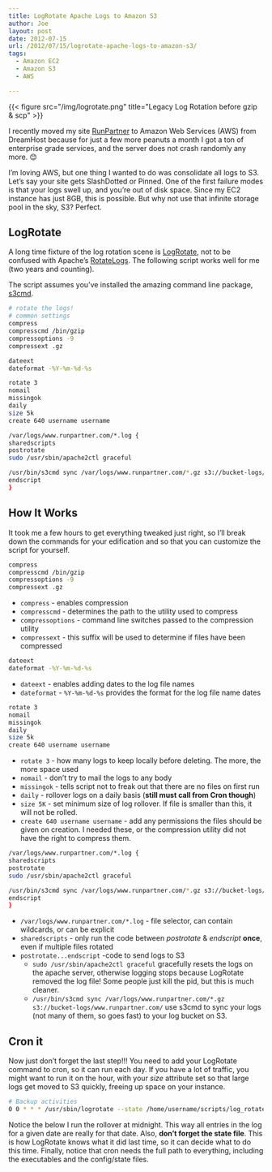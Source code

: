 ```yaml
---
title: LogRotate Apache Logs to Amazon S3
author: Joe
layout: post
date: 2012-07-15
url: /2012/07/15/logrotate-apache-logs-to-amazon-s3/
tags:
  - Amazon EC2
  - Amazon S3
  - AWS

---
```


{{< figure src="/img/logrotate.png" title="Legacy Log Rotation before gzip & scp" >}}

I recently moved my site [RunPartner](www.runpartner.com) to Amazon Web Services (AWS) from DreamHost because for just a few more peanuts a month I got a ton of enterprise grade services, and the server does not crash randomly any more. 😊

I&#8217;m loving AWS, but one thing I wanted to do was consolidate all logs to S3. Let&#8217;s say your site gets SlashDotted or Pinned. One of the first failure modes is that your logs swell up, and you&#8217;re out of disk space. Since my EC2 instance has just 8GB, this is possible. But why not use that infinite storage pool in the sky, S3? Perfect.

## LogRotate

A long time fixture of the log rotation scene is <a title="Man page" href="http://linux.die.net/man/8/logrotate" target="_blank">LogRotate</a>, not to be confused with Apache&#8217;s <a href="http://httpd.apache.org/docs/2.0/programs/rotatelogs.html" target="_blank">RotateLogs</a>. The following script works well for me (two years and counting).

The script assumes you&#8217;ve installed the amazing command line package, [s3cmd](http://s3tools.org/s3cmd).

```bash
# rotate the logs!
# common settings
compress
compresscmd /bin/gzip
compressoptions -9
compressext .gz

dateext
dateformat -%Y-%m-%d-%s

rotate 3
nomail
missingok
daily
size 5k
create 640 username username

/var/logs/www.runpartner.com/*.log {
sharedscripts
postrotate
sudo /usr/sbin/apache2ctl graceful

/usr/bin/s3cmd sync /var/logs/www.runpartner.com/*.gz s3://bucket-logs/www.runpartner.com/
endscript
}
```

## How It Works

It took me a few hours to get everything tweaked just right, so I&#8217;ll break down the commands for your edification and so that you can customize the script for yourself.

```bash
compress
compresscmd /bin/gzip
compressoptions -9
compressext .gz
```

  * `compress` - enables compression
  * `compresscmd` - determines the path to the utility used to compress
  * `compressoptions` - command line switches passed to the compression utility
  * `compressext` - this suffix will be used to determine if files have been compressed

```bash
dateext
dateformat -%Y-%m-%d-%s
```

  * `dateext` - enables adding dates to the log file names
  * `dateformat` - `%Y-%m-%d-%s` provides the format for the log file name dates

```bash
rotate 3
nomail
missingok
daily
size 5k
create 640 username username
```

  * `rotate 3` - how many logs to keep locally before deleting. The more, the more space used
  * `nomail` - don&#8217;t try to mail the logs to any body
  * `missingok` - tells script not to freak out that there are no files on first run
  * `daily` - rollover logs on a daily basis (**still must call from Cron though**)
  * `size 5K` - set minimum size of log rollover. If file is smaller than this, it will not be rolled.
  * `create 640 username username` - add any permissions the files should be given on creation. I needed these, or the compression utility did not have the right to compress them.

```bash
/var/logs/www.runpartner.com/*.log {
sharedscripts
postrotate
sudo /usr/sbin/apache2ctl graceful

/usr/bin/s3cmd sync /var/logs/www.runpartner.com/*.gz s3://bucket-logs/www.runpartner.com/
endscript
}
```

  * `/var/logs/www.runpartner.com/*.log` - file selector, can contain wildcards, or can be explicit
  * `sharedscripts` - only run the code between _postrotate_ & _endscript_ **once**, even if multiple files rotated
  * `postrotate...endscript` -code to send logs to S3 
      * `sudo /usr/sbin/apache2ctl graceful` gracefully resets the logs on the apache server, otherwise logging stops because LogRotate removed the log file! Some people just kill the pid, but this is much cleaner.
      * `/usr/bin/s3cmd sync /var/logs/www.runpartner.com/*.gz s3://bucket-logs/www.runpartner.com/` use s3cmd to sync your logs (not many of them, so goes fast) to your log bucket on S3.

## Cron it

Now just don&#8217;t forget the last step!!! You need to add your LogRotate command to cron, so it can run each day. If you have a lot of traffic, you might want to run it on the hour, with your _size_ attribute set so that large logs get moved to S3 quickly, freeing up space on your instance.

```bash
# Backup activities
0 0 * * * /usr/sbin/logrotate --state /home/username/scripts/log_rotate.state /home/username/scripts/log_rotate.config
```

Notice the below I run the rollover at midnight. This way all entries in the log for a given date are really for that date. Also, **don&#8217;t forget the state file**. This is how LogRotate knows what it did last time, so it can decide what to do this time. Finally, notice that cron needs the full path to everything, including the executables and the config/state files.

